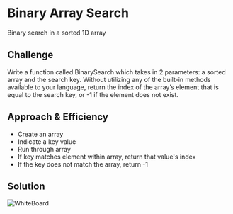 # Binary Array Search
Binary search in a sorted 1D array

## Challenge
Write a function called BinarySearch which takes in 2 parameters: a sorted array and the search key. Without utilizing any of the built-in methods available to your language, return the index of the array’s element that is equal to the search key, or -1 if the element does not exist.

## Approach & Efficiency
- Create an array
- Indicate a key value
- Run through array
- If key matches element within array, return that value's index
- If the key does not match the array, return -1

## Solution
<!-- Embedded whiteboard image -->
![WhiteBoard](./array-binary-search.png)
